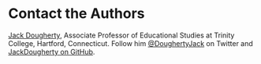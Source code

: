 # Contact the Authors

[Jack Dougherty](http://bit.ly/jackdougherty), Associate Professor of Educational Studies at Trinity College, Hartford, Connecticut. Follow him [@DoughertyJack](https://twitter.com/doughertyjack) on Twitter and [JackDougherty on GitHub](https://github.com/JackDougherty).